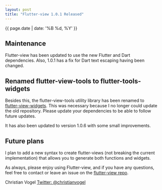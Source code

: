 ```yaml
---
layout: post
title: "Flutter-view 1.0.1 Released"
---
```

{{ page.date | date: '%B %d, %Y' }}

## Maintenance

Flutter-view has been updated to use the new Flutter and Dart dependencies.
Also, 1.0.1 has a fix for Dart text escaping having been changed.

## Renamed flutter-view-tools to flutter-tools-widgets

Besides this, the flutter-view-tools utility library has been renamed 
to [flutter-view-widgets](https://pub.dev/packages/flutter_view_widgets). 
This was necessary because I no longer could update the old repository. 
Please update your dependencies to be able to follow future updates.

It has also been updated to version 1.0.6 with some small improvements.

## Future plans

I plan to add a new syntax to create flutter-views (not breaking the current implementation)
that allows you to generate both functions and widgets.


As always, please enjoy using Flutter-view, and if you have any questions, feel free to contact or leave an issue on the [flutter-view repo](https://github.com/flutter-view/flutter-view).


Christian Vogel
[Twitter: @christianvogel](https://twitter.com/christianvogel)
